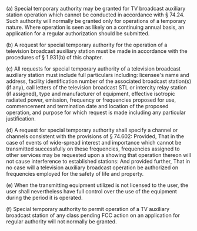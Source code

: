 (a) Special temporary authority may be granted for TV broadcast auxiliary station operation which cannot be conducted in accordance with § 74.24. Such authority will normally be granted only for operations of a temporary nature. Where operation is seen as likely on a continuing annual basis, an application for a regular authorization should be submitted.
              

(b) A request for special temporary authority for the operation of a television broadcast auxiliary station must be made in accordance with the procedures of § 1.931(b) of this chapter.
              

(c) All requests for special temporary authority of a television broadcast auxiliary station must include full particulars including: licensee's name and address, facility identification number of the associated broadcast station(s) (if any), call letters of the television broadcast STL or intercity relay station (if assigned), type and manufacturer of equipment, effective isotropic radiated power, emission, frequency or frequencies proposed for use, commencement and termination date and location of the proposed operation, and purpose for which request is made including any particular justification.
              

(d) A request for special temporary authority shall specify a channel or channels consistent with the provisions of § 74.602: Provided, That in the case of events of wide-spread interest and importance which cannot be transmitted successfully on these frequencies, frequencies assigned to other services may be requested upon a showing that operation thereon will not cause interference to established stations: And provided further, That in no case will a television auxiliary broadcast operation be authorized on frequencies employed for the safety of life and property.
              

(e) When the transmitting equipment utilized is not licensed to the user, the user shall nevertheless have full control over the use of the equipment during the period it is operated.
              

(f) Special temporary authority to permit operation of a TV auxiliary broadcast station of any class pending FCC action on an application for regular authority will not normally be granted.
              

